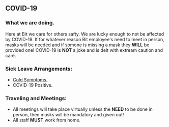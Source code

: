 ## COVID-19

### What we are doing.
Here at Bit we care for others safty. We are lucky enough to not be affected by COVID-19. If for whatever reason Bit employee's need to meet in person, masks will be needed and if somone is missing a mask they **WILL** be provided one! COVID-19 is **NOT** a joke and is delt with extream caution and care.

### Sick Leave Arrangements:
* [Cold Symptoms.](https://www.google.com/search?q=list+of+cold+symptoms&rlz=1C1RXQR_enUS928US928&oq=List+of+Cold+Symptoms&aqs=chrome.0.0j0i30.8559j0j7&sourceid=chrome&ie=UTF-8)
* COVID-19 Positive.

### Traveling and Meetings:
* All meetings will take place virtually unless the **NEED** to be done in person, then masks will be mandatory and given out!
* All staff **MUST** work from home.

